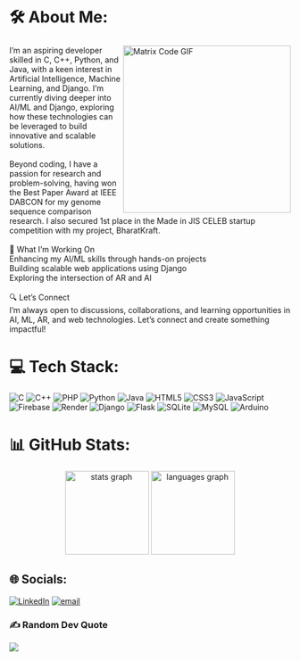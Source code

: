 # 🛠️ About Me:

###
<img align="right" width=300 src="https://media.giphy.com/media/ZVik7pBtu9dNS/giphy.gif" alt="Matrix Code GIF">
<p align="left">I’m an aspiring developer skilled in C, C++, Python, and Java, with a keen interest in Artificial Intelligence, Machine Learning, and Django. I’m currently diving deeper into AI/ML and Django, exploring how these technologies can be leveraged to build innovative and scalable solutions.<br><br>Beyond coding, I have a passion for research and problem-solving, having won the Best Paper Award at IEEE DABCON for my genome sequence comparison research. I also secured 1st place in the Made in JIS CELEB startup competition with my project, BharatKraft.<br><br>🚀 What I’m Working On<br>Enhancing my AI/ML skills through hands-on projects<br>Building scalable web applications using Django<br>Exploring the intersection of AR and AI<br><br>🔍 Let’s Connect<br>I’m always open to discussions, collaborations, and learning opportunities in AI, ML, AR, and web technologies. Let’s connect and create something impactful!</p>


# 💻 Tech Stack:
![C](https://img.shields.io/badge/c-%2300599C.svg?style=for-the-badge&logo=c&logoColor=white) ![C++](https://img.shields.io/badge/c++-%2300599C.svg?style=for-the-badge&logo=c%2B%2B&logoColor=white) ![PHP](https://img.shields.io/badge/php-%23777BB4.svg?style=for-the-badge&logo=php&logoColor=white) ![Python](https://img.shields.io/badge/python-3670A0?style=for-the-badge&logo=python&logoColor=ffdd54) ![Java](https://img.shields.io/badge/java-%23ED8B00.svg?style=for-the-badge&logo=openjdk&logoColor=white) ![HTML5](https://img.shields.io/badge/html5-%23E34F26.svg?style=for-the-badge&logo=html5&logoColor=white) ![CSS3](https://img.shields.io/badge/css3-%231572B6.svg?style=for-the-badge&logo=css3&logoColor=white) ![JavaScript](https://img.shields.io/badge/javascript-%23323330.svg?style=for-the-badge&logo=javascript&logoColor=%23F7DF1E) ![Firebase](https://img.shields.io/badge/firebase-%23039BE5.svg?style=for-the-badge&logo=firebase) ![Render](https://img.shields.io/badge/Render-%46E3B7.svg?style=for-the-badge&logo=render&logoColor=white) ![Django](https://img.shields.io/badge/django-%23092E20.svg?style=for-the-badge&logo=django&logoColor=white) ![Flask](https://img.shields.io/badge/flask-%23000.svg?style=for-the-badge&logo=flask&logoColor=white) ![SQLite](https://img.shields.io/badge/sqlite-%2307405e.svg?style=for-the-badge&logo=sqlite&logoColor=white) ![MySQL](https://img.shields.io/badge/mysql-4479A1.svg?style=for-the-badge&logo=mysql&logoColor=white) ![Arduino](https://img.shields.io/badge/-Arduino-00979D?style=for-the-badge&logo=Arduino&logoColor=white)


# 📊 GitHub Stats:
<div align="center">
  <img src="https://github-readme-stats.vercel.app/api?username=Shamik004&hide_title=false&hide_rank=false&show_icons=true&include_all_commits=true&count_private=true&disable_animations=false&theme=dracula&locale=en&hide_border=false" height="150" alt="stats graph"  />
  <img src="https://github-readme-stats.vercel.app/api/top-langs?username=Shamik004&locale=en&hide_title=false&layout=compact&card_width=320&langs_count=5&theme=dracula&hide_border=false" height="150" alt="languages graph"  />
</div>


## 🌐 Socials:
[![LinkedIn](https://img.shields.io/badge/LinkedIn-%230077B5.svg?logo=linkedin&logoColor=white)](https://linkedin.com/in/shamik-bardhan) [![email](https://img.shields.io/badge/Email-D14836?logo=gmail&logoColor=white)](mailto:shamik.bardhan2004@gmail.com) 


### ✍️ Random Dev Quote
![](https://quotes-github-readme.vercel.app/api?type=horizontal&theme=radical)
